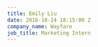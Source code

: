 ```yaml
---
title: Emily Liu
date: 2016-10-24 18:15:00 Z
company_name: Wayfare
job_title: Marketing Intern
---
```


